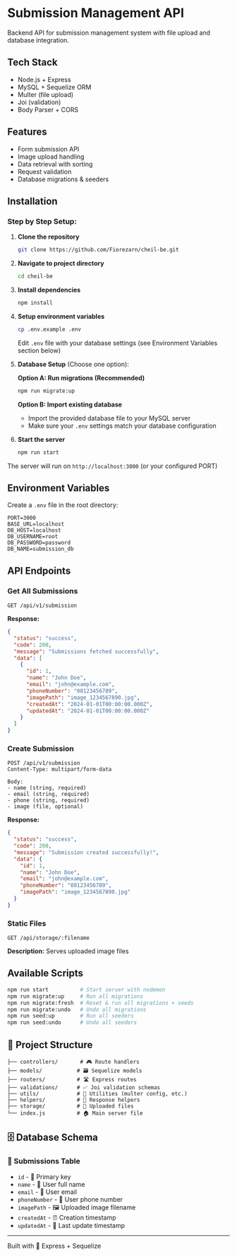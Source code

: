 # Submission Management API
Backend API for submission management system with file upload and database integration.

## Tech Stack
- Node.js + Express
- MySQL + Sequelize ORM
- Multer (file upload)
- Joi (validation)
- Body Parser + CORS

## Features
- Form submission API
- Image upload handling
- Data retrieval with sorting
- Request validation
- Database migrations & seeders

## Installation

### Step by Step Setup:

1. **Clone the repository**
   ```bash
   git clone https://github.com/Fiorezarn/cheil-be.git
   ```

2. **Navigate to project directory**
   ```bash
   cd cheil-be
   ```

3. **Install dependencies**
   ```bash
   npm install
   ```

4. **Setup environment variables**
   ```bash
   cp .env.example .env
   ```
   Edit `.env` file with your database settings (see Environment Variables section below)

5. **Database Setup** (Choose one option):

   **Option A: Run migrations (Recommended)**
   ```bash
   npm run migrate:up
   ```

   **Option B: Import existing database**
   - Import the provided database file to your MySQL server
   - Make sure your `.env` settings match your database configuration

6. **Start the server**
   ```bash
   npm run start
   ```

The server will run on `http://localhost:3000` (or your configured PORT)

## Environment Variables
Create a `.env` file in the root directory:
```env
PORT=3000
BASE_URL=localhost
DB_HOST=localhost
DB_USERNAME=root
DB_PASSWORD=password
DB_NAME=submission_db
```

## API Endpoints

### Get All Submissions
```http
GET /api/v1/submission
```
**Response:**
```json
{
  "status": "success",
  "code": 200,
  "message": "Submissions fetched successfully",
  "data": [
    {
      "id": 1,
      "name": "John Doe",
      "email": "john@example.com",
      "phoneNumber": "08123456789",
      "imagePath": "image_1234567890.jpg",
      "createdAt": "2024-01-01T00:00:00.000Z",
      "updatedAt": "2024-01-01T00:00:00.000Z"
    }
  ]
}
```


### Create Submission
```http
POST /api/v1/submission
Content-Type: multipart/form-data

Body:
- name (string, required)
- email (string, required)
- phone (string, required)
- image (file, optional)
```
**Response:**
```json
{
  "status": "success",
  "code": 200,
  "message": "Submission created successfully!",
  "data": {
    "id": 1,
    "name": "John Doe",
    "email": "john@example.com",
    "phoneNumber": "08123456789",
    "imagePath": "image_1234567890.jpg"
  }
}
```

### Static Files
```http
GET /api/storage/:filename
```
**Description:** Serves uploaded image files

## Available Scripts

```bash
npm run start          # Start server with nodemon
npm run migrate:up     # Run all migrations
npm run migrate:fresh  # Reset & run all migrations + seeds
npm run migrate:undo   # Undo all migrations
npm run seed:up        # Run all seeders
npm run seed:undo      # Undo all seeders
```

## 📁 Project Structure
```
├── controllers/       # 🎮 Route handlers
├── models/           # 🗃️ Sequelize models
├── routers/          # 🛣️ Express routes
├── validations/      # ✅ Joi validation schemas
├── utils/            # 🔧 Utilities (multer config, etc.)
├── helpers/          # 🤝 Response helpers
├── storage/          # 📂 Uploaded files
└── index.js          # 🏠 Main server file
```

## 🗄️ Database Schema

### 📝 Submissions Table
- `id` - 🔑 Primary key
- `name` - 👤 User full name
- `email` - 📧 User email
- `phoneNumber` - 📱 User phone number
- `imagePath` - 🖼️ Uploaded image filename
- `createdAt` - ⏰ Creation timestamp
- `updatedAt` - 🔄 Last update timestamp

---

Built with 🚀 Express + Sequelize
